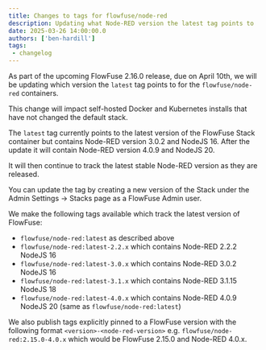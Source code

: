 ```yaml
---
title: Changes to tags for flowfuse/node-red
description: Updating what Node-RED version the latest tag points to
date: 2025-03-26 14:00:00.0
authors: ['ben-hardill']
tags:
 - changelog
---
```


As part of the upcoming FlowFuse 2.16.0 release, due on April 10th, we will be updating which
version the `latest` tag points to for the `flowfuse/node-red` containers.

This change will impact self-hosted Docker and Kubernetes installs that have not changed the default stack.

The `latest` tag currently points to the latest version of the FlowFuse Stack container but contains Node-RED version 3.0.2 and NodeJS 16. After the update it will contain Node-RED version 4.0.9 and NodeJS 20.

It will then continue to track the latest stable Node-RED version as they are released.

You can update the tag by creating a new version of the Stack under the Admin Settings -> Stacks page as a FlowFuse Admin user.

We make the following tags available which track the latest version of FlowFuse:

- `flowfuse/node-red:latest` as described above
- `flowfuse/node-red:latest-2.2.x` which contains Node-RED 2.2.2 NodeJS 16
- `flowfuse/node-red:latest-3.0.x` which contains Node-RED 3.0.2 NodeJS 16
- `flowfuse/node-red:latest-3.1.x` which contains Node-RED 3.1.15 NodeJS 18
- `flowfuse/node-red:latest-4.0.x` which contains Node-RED 4.0.9 NodeJS 20 (same as `flowfuse/node-red:latest`)

We also publish tags explicitly pinned to a FlowFuse version with the following format `<version>-<node-red-version>` e.g. `flowfuse/node-red:2.15.0-4.0.x` which would be FlowFuse 2.15.0 and Node-RED 4.0.x.